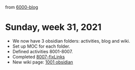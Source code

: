 from [6000-blog](../../../6000-blog.md)
# Sunday, week 31, 2021
- We now have 3 obsidian folders: activities, blog and wiki.
- Set up MOC for each folder.
- Defined activities 8001-8007.
- Completed [8007-fixLinks](8007-fixLinks.md)
- New wiki page: [1001 obsidian](../../../../wiki/1001%20obsidian.md)